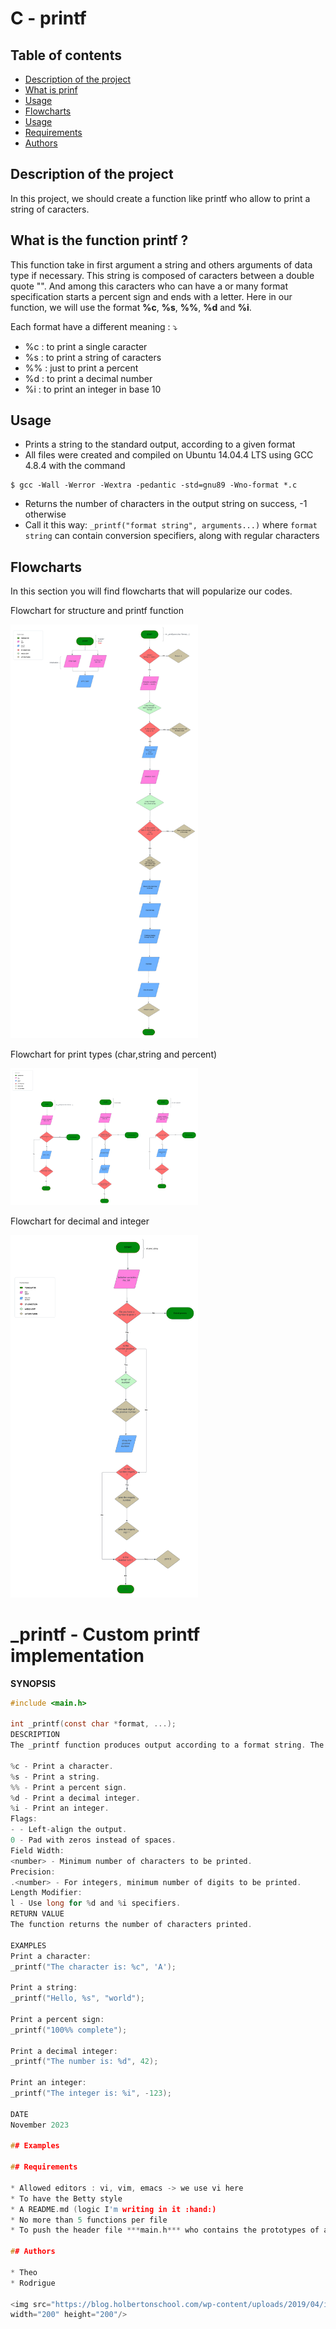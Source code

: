 C - printf
==========

## Table of contents
* [Description of the project](#description-of-the-project)
* [What is prinf](#what-is-printf)
* [Usage](#usage)
* [Flowcharts](#Flowcharts)
* [Usage](#usage)
* [Requirements](#requirement)
* [Authors](#authors)

## Description of the project

In this project, we should create a function like printf who allow to print a string of caracters. 

## What is the function printf ?
 
This function take in first argument a string and others arguments of data type if necessary. This string is composed of caracters between a double quote "". And among this caracters who can have a or many format specification starts a percent sign and ends with a letter. Here in our function, we will use the format **%c**, **%s**, **%%**, **%d** and **%i**.

Each format have a different meaning : :arrow_heading_down: 
* %c : to print a single caracter
* %s : to print a string of caracters
* %% : just to print a percent
* %d : to print a decimal number
* %i : to print an integer in base 10

## Usage

* Prints a string to the standard output, according to a given format
* All files were created and compiled on Ubuntu 14.04.4 LTS using GCC 4.8.4 with the command
```
$ gcc -Wall -Werror -Wextra -pedantic -std=gnu89 -Wno-format *.c
```
* Returns the number of characters in the output string on success, -1 otherwise
* Call it this way: `_printf("format string", arguments...)` where `format string` can contain conversion specifiers, along with regular characters

## Flowcharts

In this section you will find flowcharts that will popularize our codes.

Flowchart for structure and printf function


<img src="Flowcharts/MAIN.H + PRINTF.png" alt="Structure + printf" width="300"/>

Flowchart for print types (char,string and percent)


<img src="Flowcharts/TYPES OF FUNCTIONS.png" alt="Types of function" width="300"/>

Flowchart for decimal and integer


<img src="Flowcharts/DECIMAL AND INT.png" alt="Decimal and integer" width="300"/>


# \_printf - Custom printf implementation

**SYNOPSIS**

```c
#include <main.h>

int _printf(const char *format, ...);
DESCRIPTION
The _printf function produces output according to a format string. The format string can include the following conversion specifiers:

%c - Print a character.
%s - Print a string.
%% - Print a percent sign.
%d - Print a decimal integer.
%i - Print an integer.
Flags:
- - Left-align the output.
0 - Pad with zeros instead of spaces.
Field Width:
<number> - Minimum number of characters to be printed.
Precision:
.<number> - For integers, minimum number of digits to be printed.
Length Modifier:
l - Use long for %d and %i specifiers.
RETURN VALUE
The function returns the number of characters printed.

EXAMPLES
Print a character:
_printf("The character is: %c", 'A');

Print a string:
_printf("Hello, %s", "world");

Print a percent sign:
_printf("100%% complete");

Print a decimal integer:
_printf("The number is: %d", 42);

Print an integer:
_printf("The integer is: %i", -123);

DATE
November 2023

## Examples

## Requirements

* Allowed editors : vi, vim, emacs -> we use vi here
* To have the Betty style
* A README.md (logic I'm writing in it :hand:)
* No more than 5 functions per file
* To push the header file ***main.h*** who contains the prototypes of all our functions

## Authors

* Theo 
* Rodrigue 

<img src="https://blog.holbertonschool.com/wp-content/uploads/2019/04/instagram_feed180.jpg" alt="Logo Holberton School"
width="200" height="200"/>
